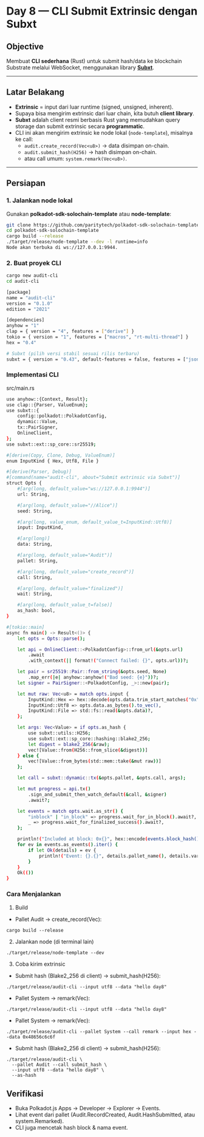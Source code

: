 # Day 8 — CLI Submit Extrinsic dengan Subxt

## Objective
Membuat **CLI sederhana** (Rust) untuk submit hash/data ke blockchain Substrate melalui WebSocket, menggunakan library **[Subxt](https://github.com/paritytech/subxt)**.

---

## Latar Belakang
- **Extrinsic** = input dari luar runtime (signed, unsigned, inherent).  
- Supaya bisa mengirim extrinsic dari luar chain, kita butuh **client library**.  
- **Subxt** adalah client resmi berbasis Rust yang memudahkan query storage dan submit extrinsic secara **programmatic**.  
- CLI ini akan mengirim extrinsic ke node lokal (`node-template`), misalnya ke call:
  - `audit.create_record(Vec<u8>)` → data disimpan on-chain.  
  - `audit.submit_hash(H256)` → hash disimpan on-chain.  
  - atau call umum: `system.remark(Vec<u8>)`.

---

## Persiapan

### 1. Jalankan node lokal
Gunakan **polkadot-sdk-solochain-template** atau **node-template**:

```bash
git clone https://github.com/paritytech/polkadot-sdk-solochain-template.git
cd polkadot-sdk-solochain-template
cargo build --release
./target/release/node-template --dev -l runtime=info
Node akan terbuka di ws://127.0.0.1:9944.
```

### 2. Buat proyek CLI
```bash
cargo new audit-cli
cd audit-cli
```

```bash
[package]
name = "audit-cli"
version = "0.1.0"
edition = "2021"

[dependencies]
anyhow = "1"
clap = { version = "4", features = ["derive"] }
tokio = { version = "1", features = ["macros", "rt-multi-thread"] }
hex = "0.4"

# Subxt (pilih versi stabil sesuai rilis terbaru)
subxt = { version = "0.43", default-features = false, features = ["jsonrpsee", "native", "metadata"] }

```

### Implementasi CLI
src/main.rs
```bash
use anyhow::{Context, Result};
use clap::{Parser, ValueEnum};
use subxt::{
    config::polkadot::PolkadotConfig,
    dynamic::Value,
    tx::PairSigner,
    OnlineClient,
};
use subxt::ext::sp_core::sr25519;

#[derive(Copy, Clone, Debug, ValueEnum)]
enum InputKind { Hex, Utf8, File }

#[derive(Parser, Debug)]
#[command(name="audit-cli", about="Submit extrinsic via Subxt")]
struct Opts {
    #[arg(long, default_value="ws://127.0.0.1:9944")]
    url: String,

    #[arg(long, default_value="//Alice")]
    seed: String,

    #[arg(long, value_enum, default_value_t=InputKind::Utf8)]
    input: InputKind,

    #[arg(long)]
    data: String,

    #[arg(long, default_value="Audit")]
    pallet: String,

    #[arg(long, default_value="create_record")]
    call: String,

    #[arg(long, default_value="finalized")]
    wait: String,

    #[arg(long, default_value_t=false)]
    as_hash: bool,
}

#[tokio::main]
async fn main() -> Result<()> {
    let opts = Opts::parse();

    let api = OnlineClient::<PolkadotConfig>::from_url(&opts.url)
        .await
        .with_context(|| format!("Connect failed: {}", opts.url))?;

    let pair = sr25519::Pair::from_string(&opts.seed, None)
        .map_err(|e| anyhow::anyhow!("Bad seed: {e}"))?;
    let signer = PairSigner::<PolkadotConfig, _>::new(pair);

    let mut raw: Vec<u8> = match opts.input {
        InputKind::Hex => hex::decode(opts.data.trim_start_matches("0x"))?,
        InputKind::Utf8 => opts.data.as_bytes().to_vec(),
        InputKind::File => std::fs::read(&opts.data)?,
    };

    let args: Vec<Value> = if opts.as_hash {
        use subxt::utils::H256;
        use subxt::ext::sp_core::hashing::blake2_256;
        let digest = blake2_256(&raw);
        vec![Value::from(H256::from_slice(&digest))]
    } else {
        vec![Value::from_bytes(std::mem::take(&mut raw))]
    };

    let call = subxt::dynamic::tx(&opts.pallet, &opts.call, args);

    let mut progress = api.tx()
        .sign_and_submit_then_watch_default(&call, &signer)
        .await?;

    let events = match opts.wait.as_str() {
        "inblock" | "in_block" => progress.wait_for_in_block().await?,
        _ => progress.wait_for_finalized_success().await?,
    };

    println!("Included at block: 0x{}", hex::encode(events.block_hash().as_ref()));
    for ev in events.as_events().iter() {
        if let Ok(details) = ev {
            println!("Event: {}.{}", details.pallet_name(), details.variant_name());
        }
    }
    Ok(())
}
```

### Cara Menjalankan
1. Build
- Pallet Audit → create_record(Vec<u8>):
```
cargo build --release
```
2. Jalankan node (di terminal lain)
```
./target/release/node-template --dev
```
3. Coba kirim extrinsic
- Submit hash (Blake2_256 di client) → submit_hash(H256):
```
./target/release/audit-cli --input utf8 --data "hello day8"
```
- Pallet System → remark(Vec<u8>):
```
./target/release/audit-cli --input utf8 --data "hello day8"
```
- Pallet System → remark(Vec<u8>):
```
./target/release/audit-cli --pallet System --call remark --input hex --data 0x48656c6c6f
```
- Submit hash (Blake2_256 di client) → submit_hash(H256):
```
./target/release/audit-cli \
  --pallet Audit --call submit_hash \
  --input utf8 --data "hello day8" \
  --as-hash
```

## Verifikasi
- Buka Polkadot.js Apps
 → Developer → Explorer → Events.
- Lihat event dari pallet (Audit.RecordCreated, Audit.HashSubmitted, atau system.Remarked).
- CLI juga mencetak hash block & nama event.